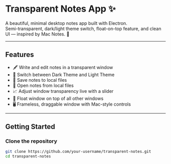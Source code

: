 # Transparent Notes App ✨

A beautiful, minimal desktop notes app built with Electron.  
Semi-transparent, dark/light theme switch, float-on-top feature, and clean UI — inspired by Mac Notes. 🍎

---

## Features
- 🖋️ Write and edit notes in a transparent window
- 🎨 Switch between Dark Theme and Light Theme
- 📂 Save notes to local files
- 📂 Open notes from local files
- 📈 Adjust window transparency live with a slider
- 📌 Float window on top of all other windows
- 🖥️ Frameless, draggable window with Mac-style controls

---

## Getting Started

### Clone the repository
```bash
git clone https://github.com/your-username/transparent-notes.git
cd transparent-notes

